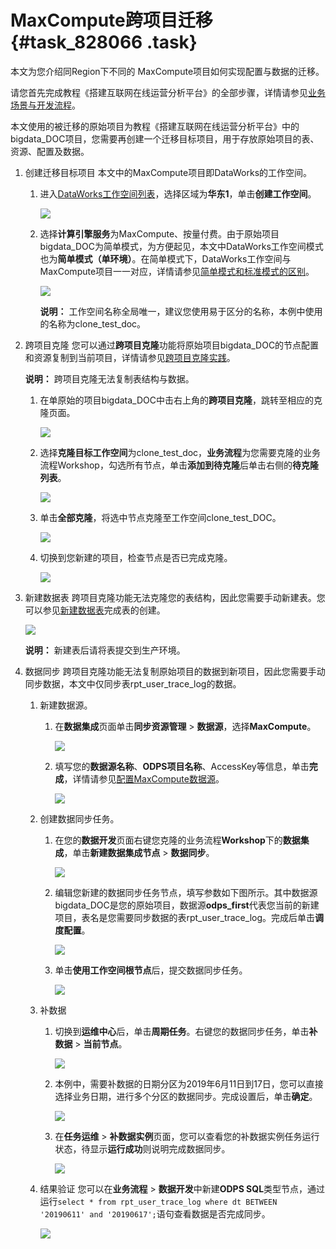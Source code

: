 # MaxCompute跨项目迁移 {#task_828066 .task}

本文为您介绍同Region下不同的 MaxCompute项目如何实现配置与数据的迁移。

请您首先完成教程《搭建互联网在线运营分析平台》的全部步骤，详情请参见[业务场景与开发流程](../../../../cn.zh-CN/使用教程/搭建互联网在线运营分析平台/业务场景与开发流程.md#)。

本文使用的被迁移的原始项目为教程《搭建互联网在线运营分析平台》中的bigdata\_DOC项目，您需要再创建一个迁移目标项目，用于存放原始项目的表、资源、配置及数据。

1.  创建迁移目标项目 本文中的MaxCompute项目即DataWorks的工作空间。
    1.  进入[DataWorks工作空间列表](https://workbench.data.aliyun.com/consolenew#/projectlist)，选择区域为**华东1**，单击**创建工作空间**。 

        ![](http://static-aliyun-doc.oss-cn-hangzhou.aliyuncs.com/assets/img/669740/156143245650071_zh-CN.png)

    2.  选择**计算引擎服务**为MaxCompute、按量付费。由于原始项目bigdata\_DOC为简单模式，为方便起见，本文中DataWorks工作空间模式也为**简单模式（单环境）**。在简单模式下，DataWorks工作空间与MaxCompute项目一一对应，详情请参见[简单模式和标准模式的区别](../../../../cn.zh-CN/产品简介/简单模式和标准模式的区别.md#)。 

        ![](http://static-aliyun-doc.oss-cn-hangzhou.aliyuncs.com/assets/img/669740/156143245650069_zh-CN.png)

        **说明：** 工作空间名称全局唯一，建议您使用易于区分的名称，本例中使用的名称为clone\_test\_doc。

2.  跨项目克隆 您可以通过**跨项目克隆**功能将原始项目bigdata\_DOC的节点配置和资源复制到当前项目，详情请参见[跨项目克隆实践](../../../../cn.zh-CN/使用指南/数据开发/发布管理/跨项目克隆实践.md#)。

    **说明：** 跨项目克隆无法复制表结构与数据。

    1.  在单原始的项目bigdata\_DOC中击右上角的**跨项目克隆**，跳转至相应的克隆页面。 

        ![](http://static-aliyun-doc.oss-cn-hangzhou.aliyuncs.com/assets/img/669740/156143245750087_zh-CN.png)

    2.  选择**克隆目标工作空间**为clone\_test\_doc，**业务流程**为您需要克隆的业务流程Workshop，勾选所有节点，单击**添加到待克隆**后单击右侧的**待克隆列表**。 

        ![](http://static-aliyun-doc.oss-cn-hangzhou.aliyuncs.com/assets/img/669740/156143245750089_zh-CN.png)

    3.  单击**全部克隆**，将选中节点克隆至工作空间clone\_test\_DOC。 

        ![](http://static-aliyun-doc.oss-cn-hangzhou.aliyuncs.com/assets/img/669740/156143245750090_zh-CN.png)

    4.  切换到您新建的项目，检查节点是否已完成克隆。 

        ![](http://static-aliyun-doc.oss-cn-hangzhou.aliyuncs.com/assets/img/669740/156143245750091_zh-CN.png)

3.  新建数据表 跨项目克隆功能无法克隆您的表结构，因此您需要手动新建表。您可以参见[新建数据表](../../../../cn.zh-CN/使用教程/搭建互联网在线运营分析平台/数据建模与开发/新建数据表.md#)完成表的创建。

    ![](http://static-aliyun-doc.oss-cn-hangzhou.aliyuncs.com/assets/img/669740/156143245850092_zh-CN.png)

    **说明：** 新建表后请将表提交到生产环境。

4.  数据同步 跨项目克隆功能无法复制原始项目的数据到新项目，因此您需要手动同步数据，本文中仅同步表rpt\_user\_trace\_log的数据。
    1.  新建数据源。 
        1.  在**数据集成**页面单击**同步资源管理** \> **数据源**，选择**MaxCompute**。

            ![](http://static-aliyun-doc.oss-cn-hangzhou.aliyuncs.com/assets/img/669740/156143245850093_zh-CN.png)

        2.  填写您的**数据源名称**、**ODPS项目名称**、AccessKey等信息，单击**完成**，详情请参见[配置MaxCompute数据源](../../../../cn.zh-CN/使用指南/数据集成/数据源配置/配置MaxCompute数据源.md#)。

            ![](http://static-aliyun-doc.oss-cn-hangzhou.aliyuncs.com/assets/img/669740/156143245850094_zh-CN.png)

    2.  创建数据同步任务。 
        1.  在您的**数据开发**页面右键您克隆的业务流程**Workshop**下的**数据集成**，单击**新建数据集成节点** \> **数据同步**。

            ![](http://static-aliyun-doc.oss-cn-hangzhou.aliyuncs.com/assets/img/669740/156143245850095_zh-CN.png)

        2.  编辑您新建的数据同步任务节点，填写参数如下图所示。其中数据源bigdata\_DOC是您的原始项目，数据源**odps\_first**代表您当前的新建项目，表名是您需要同步数据的表rpt\_user\_trace\_log。完成后单击**调度配置**。

            ![](http://static-aliyun-doc.oss-cn-hangzhou.aliyuncs.com/assets/img/669740/156143245950096_zh-CN.png)

        3.  单击**使用工作空间根节点**后，提交数据同步任务。

            ![](http://static-aliyun-doc.oss-cn-hangzhou.aliyuncs.com/assets/img/669740/156143245950097_zh-CN.png)

    3.  补数据 
        1.  切换到**运维中心**后，单击**周期任务**。右键您的数据同步任务，单击**补数据** \> **当前节点**。

            ![](http://static-aliyun-doc.oss-cn-hangzhou.aliyuncs.com/assets/img/669740/156143245950098_zh-CN.png)

        2.  本例中，需要补数据的日期分区为2019年6月11日到17日，您可以直接选择业务日期，进行多个分区的数据同步。完成设置后，单击**确定**。

            ![](http://static-aliyun-doc.oss-cn-hangzhou.aliyuncs.com/assets/img/669740/156143245950099_zh-CN.png)

        3.  在**任务运维** \> **补数据实例**页面，您可以查看您的补数据实例任务运行状态，待显示**运行成功**则说明完成数据同步。

            ![](http://static-aliyun-doc.oss-cn-hangzhou.aliyuncs.com/assets/img/669740/156143246050100_zh-CN.png)

    4.  结果验证 您可以在**业务流程** \> **数据开发**中新建**ODPS SQL**类型节点，通过运行`select * from rpt_user_trace_log where dt BETWEEN '20190611' and '20190617';`语句查看数据是否完成同步。

        ![](http://static-aliyun-doc.oss-cn-hangzhou.aliyuncs.com/assets/img/669740/156143246050101_zh-CN.png)


